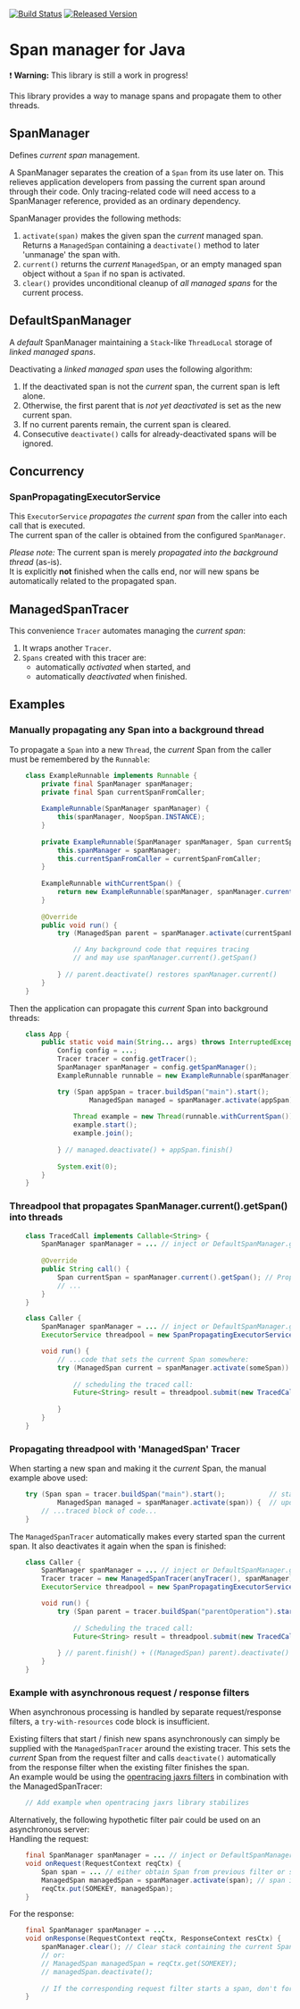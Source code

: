 [![Build Status][ci-img]][ci] [![Released Version][maven-img]][maven]

# Span manager for Java

:heavy_exclamation_mark: **Warning:** This library is still a work in progress!

This library provides a way to manage spans and propagate them to other threads.

## SpanManager

Defines _current span_ management.

A SpanManager separates the creation of a `Span` from its use later on.
This relieves application developers from passing the current span around through their code.
Only tracing-related code will need access to a SpanManager reference, provided as an ordinary dependency.

SpanManager provides the following methods:

 1. `activate(span)` makes the given span the _current_ managed span.  
    Returns a `ManagedSpan` containing a `deactivate()` method
    to later 'unmanage' the span with.
 2. `current()` returns the _current_ `ManagedSpan`,
    or an empty managed span object without a `Span` if no span is activated.
 3. `clear()` provides unconditional cleanup of _all managed spans_ for the current process.

## DefaultSpanManager

A _default_ SpanManager maintaining a `Stack`-like `ThreadLocal` storage of _linked managed spans_.

Deactivating a _linked managed span_ uses the following algorithm:
 1. If the deactivated span is not the _current_ span, the current span is left alone.
 2. Otherwise, the first parent that is <em>not yet deactivated</em> is set as the new current span.
 3. If no current parents remain, the current span is cleared.
 4. Consecutive `deactivate()` calls for already-deactivated spans will be ignored.

## Concurrency

### SpanPropagatingExecutorService

This `ExecutorService` _propagates the current span_ 
from the caller into each call that is executed.  
The current span of the caller is obtained from the configured `SpanManager`.

_Please note:_ The current span is merely _propagated into the background thread_ (as-is).  
It is explicitly **not** finished when the calls end,
nor will new spans be automatically related to the propagated span.

## ManagedSpanTracer

This convenience `Tracer` automates managing the _current span_:
 1. It wraps another `Tracer`.
 2. `Spans` created with this tracer are:
    - automatically _activated_ when started, and
    - automatically _deactivated_ when finished.

## Examples

### Manually propagating any Span into a background thread

To propagate a `Span` into a new `Thread`, the _current_ Span from the caller must be
remembered by the `Runnable`:

```java
    class ExampleRunnable implements Runnable {
        private final SpanManager spanManager;
        private final Span currentSpanFromCaller;
        
        ExampleRunnable(SpanManager spanManager) {
            this(spanManager, NoopSpan.INSTANCE);
        }
        
        private ExampleRunnable(SpanManager spanManager, Span currentSpanFromCaller) {
            this.spanManager = spanManager;
            this.currentSpanFromCaller = currentSpanFromCaller;
        }
        
        ExampleRunnable withCurrentSpan() {
            return new ExampleRunnable(spanManager, spanManager.currentSpan());
        }
        
        @Override
        public void run() {
            try (ManagedSpan parent = spanManager.activate(currentSpanFromCaller)) {

                // Any background code that requires tracing
                // and may use spanManager.current().getSpan()
                
            } // parent.deactivate() restores spanManager.current()
        }
    }
```

Then the application can propagate this _current_ Span into background threads:

```java
    class App {
        public static void main(String... args) throws InterruptedException {
            Config config = ...;
            Tracer tracer = config.getTracer();
            SpanManager spanManager = config.getSpanManager();
            ExampleRunnable runnable = new ExampleRunnable(spanManager);

            try (Span appSpan = tracer.buildSpan("main").start();           // start appSpan
                    ManagedSpan managed = spanManager.activate(appSpan)) {  // update current Span
            
                Thread example = new Thread(runnable.withCurrentSpan());
                example.start();
                example.join();
                
            } // managed.deactivate() + appSpan.finish()
            
            System.exit(0);
        }
    }

```

### Threadpool that propagates SpanManager.current().getSpan() into threads

```java
    class TracedCall implements Callable<String> {
        SpanManager spanManager = ... // inject or DefaultSpanManager.getInstance();
        
        @Override
        public String call() {
            Span currentSpan = spanManager.current().getSpan(); // Propagated span from caller
            // ...
        }
    }

    class Caller {
        SpanManager spanManager = ... // inject or DefaultSpanManager.getInstance(); 
        ExecutorService threadpool = new SpanPropagatingExecutorService(anyThreadpool(), spanManager);

        void run() {
            // ...code that sets the current Span somewhere:
            try (ManagedSpan current = spanManager.activate(someSpan)) {
                
                // scheduling the traced call:
                Future<String> result = threadpool.submit(new TracedCall());
                
            }
        }
    }

```

### Propagating threadpool with 'ManagedSpan' Tracer

When starting a new span and making it the _current_ Span, the manual example above used:
```java
    try (Span span = tracer.buildSpan("main").start();           // start span
            ManagedSpan managed = spanManager.activate(span)) {  // update current Span
        // ...traced block of code...
    }
```

The `ManagedSpanTracer` automatically makes every started span the current span.
It also deactivates it again when the span is finished:

```java
    class Caller {
        SpanManager spanManager = ... // inject or DefaultSpanManager.getInstance();
        Tracer tracer = new ManagedSpanTracer(anyTracer(), spanManager);
        ExecutorService threadpool = new SpanPropagatingExecutorService(anyThreadpool(), spanManager);

        void run() {
            try (Span parent = tracer.buildSpan("parentOperation").start()) { // parent == current Span
            
                // Scheduling the traced call:
                Future<String> result = threadpool.submit(new TracedCall());
                
            } // parent.finish() + ((ManagedSpan) parent).deactivate()
        }
    }
```

### Example with asynchronous request / response filters

When asynchronous processing is handled by separate request/response filters,
a `try-with-resources` code block is insufficient.

Existing filters that start / finish new spans asynchronously can simply 
be supplied with the `ManagedSpanTracer` around the existing tracer.
This sets the _current_ Span from the request filter
and calls `deactivate()` automatically from the response filter
when the existing filter finishes the span.  
An example would be using the [opentracing jaxrs filters](https://github.com/opentracing-contrib/java-jaxrs) 
in combination with the ManagedSpanTracer:
```java
    // Add example when opentracing jaxrs library stabilizes
```

Alternatively, the following hypothetic filter pair could be used on an asynchronous server:  
Handling the request:
```java
    final SpanManager spanManager = ... // inject or DefaultSpanManager.getInstance();
    void onRequest(RequestContext reqCtx) {
        Span span = ... // either obtain Span from previous filter or start from the request
        ManagedSpan managedSpan = spanManager.activate(span); // span is now current Span.
        reqCtx.put(SOMEKEY, managedSpan);
    }
```

For the response:
```java
    final SpanManager spanManager = ...
    void onResponse(RequestContext reqCtx, ResponseContext resCtx) {
        spanManager.clear(); // Clear stack containing the current Span if this is a boundary-filter
        // or: 
        // ManagedSpan managedSpan = reqCtx.get(SOMEKEY);
        // managedSpan.deactivate();
        
        // If the corresponding request filter starts a span, don't forget to call span.finish() here!
    }
```

  [ci-img]: https://img.shields.io/travis/opentracing-contrib/java-spanmanager/master.svg
  [ci]: https://travis-ci.org/opentracing-contrib/java-spanmanager
  [maven-img]: https://img.shields.io/maven-central/v/io.opentracing.contrib/opentracing-spanmanager.svg
  [maven]: http://search.maven.org/#search%7Cga%7C1%7Copentracing-spanmanager
